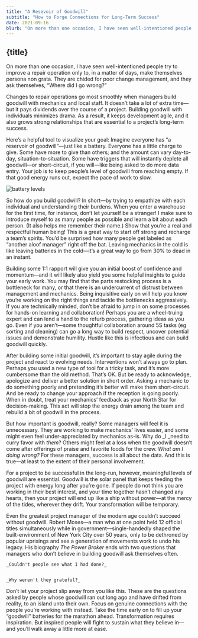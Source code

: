```yaml
---
title: "A Resevoir of Goodwill"
subtitle: "How to Forge Connections for Long-Term Success"
date: 2021-09-16
blurb: "On more than one occasion, I have seen well-intentioned people try to improve a repair operation only to, in a matter of days, make themselves persona non grata. They are chided for poor"
---
```


## {title}

On more than one occasion, I have seen well-intentioned people try to improve a repair operation only to, in a matter of days, make themselves persona non grata. They are chided for poor change management, and they ask themselves, “Where did I go wrong?” 

Changes to repair operations go most smoothly when managers build goodwill with mechanics and local staff. It doesn’t take a lot of extra time—but it pays dividends over the course of a project. Building goodwill with individuals minimizes drama. As a result, it keeps development agile, and it also grows strong relationships that are essential to a project’s long-term success. 

Here’s a helpful tool to visualize your goal: Imagine everyone has “a reservoir of goodwill”—just like a battery. Everyone has a little charge to give. Some have more to give than others; and the amount can vary day-to-day, situation-to-situation. Some have triggers that will instantly deplete all goodwill—or short-circuit, if you will—like being asked to do more data entry. Your job is to keep people’s level of goodwill from reaching empty. If that good energy runs out, expect the pace of work to slow. 


![battery levels](https://lh3.googleusercontent.com/l5wZYEXlOPC48hIyi9V4oPLr9vTfSRyXP5MxAXimpJgpgYI8MvuhsGIGtDP-E8cKHTbb7IVLXoaE68vFSzf2XXvkKO0CrbZFH7i0zHjXZWgSaOzAfUxJNSf16zkZzuzI84AG8mRh=s0)


So how do you build goodwill? In short—by trying to empathize with each individual and understanding their burdens. When you enter a warehouse for the first time, for instance, don’t let yourself be a stranger! I make sure to introduce myself to as many people as possible and learn a bit about each person. (It also helps me remember their name.) Show that you’re a real and respectful human being! This is a great way to start off strong and recharge a team’s spirits. You’d be surprised how many people get labeled as “another aloof manager” right off the bat. Leaving mechanics in the cold is like leaving batteries in the cold—it’s a great way to go from 30% to dead in an instant. 

Building some 1:1 rapport will give you an initial boost of confidence and momentum—and it will likely also yield you some helpful insights to guide your early work. You may find that the parts restocking process is a bottleneck for many, or that there is an undercurrent of distrust between management and mechanics. Being inquisitive early on will help you know you’re working on the right things and tackle the bottlenecks aggressively. If you are technically minded, don’t be afraid to jump in on some processes for hands-on learning and collaboration! Perhaps you are a wheel-truing expert and can lend a hand to the refurb process, gathering ideas as you go. Even if you aren’t—some thoughtful collaboration around 5S tasks (eg sorting and cleaning) can go a long way to build respect, uncover potential issues and demonstrate humility. Hustle like this is infectious and can build goodwill quickly. 

After building some initial goodwill, it’s important to stay agile during the project and react to evolving needs. Interventions won’t always go to plan. Perhaps you used a new type of tool for a tricky task, and it’s more cumbersome than the old method. That’s OK. But be ready to acknowledge, apologize and deliver a better solution in short order. Asking a mechanic to do something poorly and pretending it’s better will make them short-circuit. And be ready to change your approach if the reception is going poorly. When in doubt, treat your mechanics’ feedback as your North Star for decision-making. This act will stop the energy drain among the team and rebuild a bit of goodwill in the process.

But how important is goodwill, really? Some managers will feel it is unnecessary. They are working to make mechanics’ lives easier, and some might even feel under-appreciated by mechanics as-is. Why do _I _need to curry favor with _them_? Others might feel at a loss when the goodwill doesn’t come after offerings of praise and favorite foods for the crew. _What am I doing wrong?_ For these managers, success is all about the data. And this is true—at least to the extent of their personal involvement. 

For a project to be successful in the long-run, however, meaningful levels of goodwill are essential. Goodwill is the solar panel that keeps feeding the project with energy long after you’re gone. If people do not think you are working in their best interest, and your time together hasn’t changed any hearts, then your project will end up like a ship without power—at the mercy of the tides, wherever they drift. Your transformation will be temporary. 

Even the greatest project manager of the modern age couldn’t succeed without goodwill. Robert Moses—a man who at one point held 12 official titles simultaneously while in government—single-handedly shaped the built-environment of New York City over 50 years, only to be dethroned by popular uprisings and see a generation of movements work to undo his legacy. His biography _The Power Broker_ ends with two questions that managers who don’t believe in building goodwill ask themselves often. 


    _Couldn't people see what I had done?_


    _Why weren't they grateful?_

Don’t let your project slip away from you like this. These are the questions asked by people whose goodwill ran out long ago and have drifted from reality, to an island unto their own. Focus on genuine connections with the people you’re working with instead. Take the time early on to fill up your “goodwill” batteries for the marathon ahead. Transformation requires inspiration. But inspired people will fight to sustain what they believe in—and you’ll walk away a little more at ease.  
